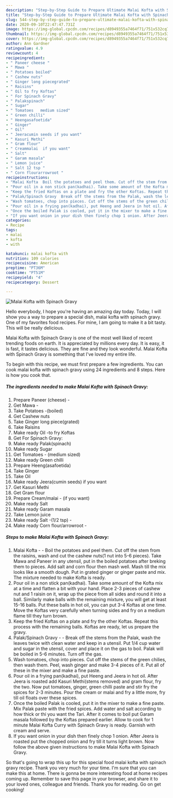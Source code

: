 ```yaml
---
description: "Step-by-Step Guide to Prepare Ultimate Malai Kofta with Spinach Gravy"
title: "Step-by-Step Guide to Prepare Ultimate Malai Kofta with Spinach Gravy"
slug: 544-step-by-step-guide-to-prepare-ultimate-malai-kofta-with-spinach-gravy
date: 2020-09-10T22:47:47.731Z
image: https://img-global.cpcdn.com/recipes/d8949355a7464f71/751x532cq70/malai-kofta-with-spinach-gravy-recipe-main-photo.jpg
thumbnail: https://img-global.cpcdn.com/recipes/d8949355a7464f71/751x532cq70/malai-kofta-with-spinach-gravy-recipe-main-photo.jpg
cover: https://img-global.cpcdn.com/recipes/d8949355a7464f71/751x532cq70/malai-kofta-with-spinach-gravy-recipe-main-photo.jpg
author: Ann Gardner
ratingvalue: 4.9
reviewcount: 4
recipeingredient:
- " Paneer cheese "
- " Mawa "
- " Potatoes boiled"
- " Cashew nuts"
- " Ginger long piecegrated"
- " Raisins"
- " Oil to fry Koftas"
- " For Spinach Gravy"
- " Palakspinach"
- " Sugar"
- " Tomatoes   medium sized"
- " Green chilli"
- " Heengasafoetida"
- " Ginger"
- " Oil"
- " Jeeracumin seeds if you want"
- " Kasuri Methi"
- " Gram flour"
- " Creammalai  if you want"
- " Salt"
- " Garam masala"
- " Lemon juice"
- " Salt 12 tsp "
- " Corn flourarrowroot "
recipeinstructions:
- "Malai Kofta  Boil the potatoes and peel them. Cut off the stem from the raisins, wash and cut the cashew nuts(1 nut into 5-6 pieces). Take Mawa and Paneer in any utensil, put in the boiled potatoes after breking them to pieces. Add salt and corn flour then mash well. Mash till the mix looks like a smooth dough. Put in grated ginger or ginger paste and mix. The mixture needed to make Kofta is ready."
- "Pour oil in a non stick pan(kadhai). Take some amount of the Kofta mix at a time and flatten a bit with your hand. Place 2-3 pieces of cashew nut and 1 raisin on it, wrap up the piece from all sides and round it into a ball. Similarly make balls with the remaining mixture, you will get at least 15-16 balls. Put these balls in hot oil, you can put 3-4 Koftas at one time. Move the Koftas very carefully when turning sides and fry on a medium flame till they turn brown."
- "Keep the fried Koftas on a plate and fry the other Koftas. Repeat this process with the remaining balls. Koftas are ready, let us prepare the gravy."
- "Palak/Spinach Gravy  Break off the stems from the Palak, wash the leaves twice with clean water and keep in a utensil. Put 1/4 cup water and sugar in the utensil, cover and place it on the gas to boil. Palak will be boiled in 5-6 minutes. Turn off the gas."
- "Wash tomatoes, chop into pieces. Cut off the stems of the green chilies, then wash them. Peel, wash ginger and make 3-4 pieces of it. Put all of these in the mixer and make a fine paste."
- "Pour oil in a frying pan(kadhai), put Heeng and Jeera in hot oil. After Jeera is roasted add Kasuri Methi(stems removed) and gram flour, fry the two. Now put tomatoes, ginger, green chilli paste and stir fry the spices for 2-3 minutes. Pour the cream or malai and fry a little more, fry till oil floats over these spices."
- "Once the boiled Palak is cooled, put it in the mixer to make a fine paste. Mix Palak paste with the fried spices. Add water and salt according to how thick or thi you want the Tari. After it comes to boil put Garam masala followed by the Koftas prepared earlier. Allow to cook for 1 minute Malai Kofta Curry with Spinach Gravy is ready. Garnish with cream and serve."
- "If you want onion in your dish then finely chop 1 onion. After Jeera is roasted put the chopped onion and fry till it turns light brown. Now follow the above given instructions to make Malai Kofta with Spinach Gravy."
categories:
- Recipe
tags:
- malai
- kofta
- with

katakunci: malai kofta with 
nutrition: 109 calories
recipecuisine: American
preptime: "PT36M"
cooktime: "PT51M"
recipeyield: "4"
recipecategory: Dessert

---
```



![Malai Kofta with Spinach Gravy](https://img-global.cpcdn.com/recipes/d8949355a7464f71/751x532cq70/malai-kofta-with-spinach-gravy-recipe-main-photo.jpg)

Hello everybody, I hope you're having an amazing day today. Today, I will show you a way to prepare a special dish, malai kofta with spinach gravy. One of my favorites food recipes. For mine, I am going to make it a bit tasty. This will be really delicious.

Malai Kofta with Spinach Gravy is one of the most well liked of recent trending foods on earth. It is appreciated by millions every day. It is easy, it is fast, it tastes delicious. They are fine and they look wonderful. Malai Kofta with Spinach Gravy is something that I've loved my entire life.




To begin with this recipe, we must first prepare a few ingredients. You can cook malai kofta with spinach gravy using 24 ingredients and 8 steps. Here is how you cook that.

<!--inarticleads1-->

##### The ingredients needed to make Malai Kofta with Spinach Gravy:

1. Prepare  Paneer (cheese) -
1. Get  Mawa -
1. Take  Potatoes -(boiled)
1. Get  Cashew nuts
1. Take  Ginger long piece(grated)
1. Take  Raisins
1. Make ready  Oil -to fry Koftas
1. Get  For Spinach Gravy:
1. Make ready  Palak(spinach)
1. Make ready  Sugar
1. Get  Tomatoes -  (medium sized)
1. Make ready  Green chilli
1. Prepare  Heeng(asafoetida)
1. Take  Ginger
1. Take  Oil
1. Make ready  Jeera(cumin seeds) if you want
1. Get  Kasuri Methi
1. Get  Gram flour
1. Prepare  Cream/malai - (if you want)
1. Make ready  Salt
1. Make ready  Garam masala
1. Take  Lemon juice
1. Make ready  Salt -(1/2 tsp) -
1. Make ready  Corn flour/arrowroot -




<!--inarticleads2-->

##### Steps to make Malai Kofta with Spinach Gravy:

1. Malai Kofta -  - Boil the potatoes and peel them. Cut off the stem from the raisins, wash and cut the cashew nuts(1 nut into 5-6 pieces). Take Mawa and Paneer in any utensil, put in the boiled potatoes after breking them to pieces. Add salt and corn flour then mash well. Mash till the mix looks like a smooth dough. Put in grated ginger or ginger paste and mix. The mixture needed to make Kofta is ready.
1. Pour oil in a non stick pan(kadhai). Take some amount of the Kofta mix at a time and flatten a bit with your hand. Place 2-3 pieces of cashew nut and 1 raisin on it, wrap up the piece from all sides and round it into a ball. Similarly make balls with the remaining mixture, you will get at least 15-16 balls. Put these balls in hot oil, you can put 3-4 Koftas at one time. Move the Koftas very carefully when turning sides and fry on a medium flame till they turn brown.
1. Keep the fried Koftas on a plate and fry the other Koftas. Repeat this process with the remaining balls. Koftas are ready, let us prepare the gravy.
1. Palak/Spinach Gravy -  - Break off the stems from the Palak, wash the leaves twice with clean water and keep in a utensil. Put 1/4 cup water and sugar in the utensil, cover and place it on the gas to boil. Palak will be boiled in 5-6 minutes. Turn off the gas.
1. Wash tomatoes, chop into pieces. Cut off the stems of the green chilies, then wash them. Peel, wash ginger and make 3-4 pieces of it. Put all of these in the mixer and make a fine paste.
1. Pour oil in a frying pan(kadhai), put Heeng and Jeera in hot oil. After Jeera is roasted add Kasuri Methi(stems removed) and gram flour, fry the two. Now put tomatoes, ginger, green chilli paste and stir fry the spices for 2-3 minutes. Pour the cream or malai and fry a little more, fry till oil floats over these spices.
1. Once the boiled Palak is cooled, put it in the mixer to make a fine paste. Mix Palak paste with the fried spices. Add water and salt according to how thick or thi you want the Tari. After it comes to boil put Garam masala followed by the Koftas prepared earlier. Allow to cook for 1 minute Malai Kofta Curry with Spinach Gravy is ready. Garnish with cream and serve.
1. If you want onion in your dish then finely chop 1 onion. After Jeera is roasted put the chopped onion and fry till it turns light brown. Now follow the above given instructions to make Malai Kofta with Spinach Gravy.




So that's going to wrap this up for this special food malai kofta with spinach gravy recipe. Thank you very much for your time. I'm sure that you can make this at home. There is gonna be more interesting food at home recipes coming up. Remember to save this page in your browser, and share it to your loved ones, colleague and friends. Thank you for reading. Go on get cooking!
